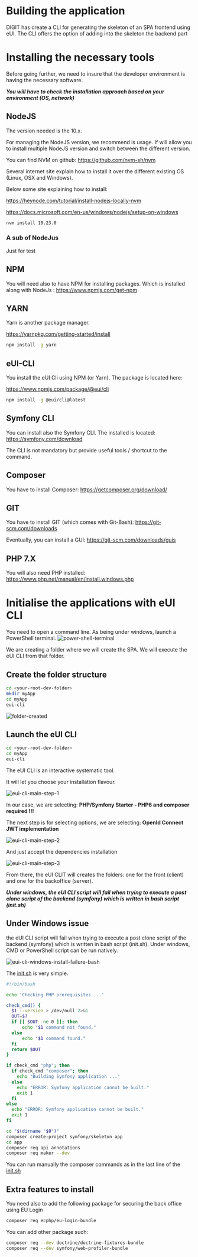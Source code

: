 Building the application
==========================

DIGIT has create a CLI for generating the skeleton of an SPA frontend using eUI. The CLI offers the option of adding into the skeleton the backend part

# Installing the necessary tools

Before going further, we need to insure that the developer environment is having the necessary software.

***You will have to check the installation approach based on your environment (OS, network)***

## NodeJS

The version needed is the 10.x.

For managing the NodeJS version, we recommend is usage. If will allow you to install multiple NodeJS version and switch between the different version.

You can find NVM on github: <https://github.com/nvm-sh/nvm>

Several internet site explain how to install it over the different existing OS (Linux, OSX and Windows).

Below some site explaining how to install:

<https://heynode.com/tutorial/install-nodejs-locally-nvm>

<https://docs.microsoft.com/en-us/windows/nodejs/setup-on-windows>

```bash
nvm install 10.23.0
```

### A sub of NodeJus

Just for test

## NPM

You will need also to have NPM for installing packages. Which is installed along with NodeJs : <https://www.npmjs.com/get-npm>

## YARN

Yarn is another package manager.

<https://yarnpkg.com/getting-started/install>

```bash
npm install -g yarn
```

## eUI-CLI

You install the eUI Cli using NPM (or Yarn). The package is located here:

<https://www.npmjs.com/package/@eui/cli>

```bash
npm install -g @eui/cli@latest
```

## Symfony CLI

You can install also the Symfony CLI. The installed is located: <https://symfony.com/download>

The CLI is not mandatory but provide useful tools / shortcut to the command.

## Composer

You have to install Composer: <https://getcomposer.org/download/>

## GIT

You have to install GIT (which comes with Git-Bash): <https://git-scm.com/downloads>

Eventually, you can install a GUI: <https://git-scm.com/downloads/guis>

## PHP 7.X

You will also need PHP installed: <https://www.php.net/manual/en/install.windows.php>

# Initialise the applications with eUI CLI

You need to open a command line. As being under windows, launch a PowerShell terminal.
![power-shell-terminal](images/doc-window-powershell.png)

We are creating a folder where we will create the SPA. We will execute the eUI CLI from that folder.

## Create the folder structure

```bash
cd <your-root-dev-folder>
mkdir myApp
cd myApp
eui-cli
```

![folder-created](images/doc-window-powershell-folder-created.png)

## Launch the eUI CLI

```bash
cd <your-root-dev-folder>
cd myApp
eui-cli
```

The eUI CLI is an interactive systematic tool.

It will let you choose your installation flavour.

![eui-cli-main-step-1](images/eui-cli-main-step-1.png)

In our case, we are selecting: **PHP/Symfony Starter - PHP6 and composer required !!!**

The next step is for selecting options, we are selecting: **OpenId Connect JWT implementation**

![eui-cli-main-step-2](images/eui-cli-main-step-2.png)

And just accept the dependencies installation

![eui-cli-main-step-3](images/eui-cli-main-step-3.png)

From there, the eUI CLIT will creates the folders: one for the front (client) and one for the backoffice (server).

***Under windows, the eUI CLI script will fail when trying to execute a post clone script of the backend (symfony) which is written in bash script (init.sh)***

## Under Windows issue

the eUI CLI script will fail when trying to execute a post clone script of the backend (symfony) which is written in bash script (init.sh). Under windows, CMD or PowerShell script can be run natively.

![eui-cli-windows-install-failure-bash](images/eui-cli-install-window-failure.png)

The [init.sh](../server/init.sh) is very simple.

```bash
#!/bin/bash

echo 'Checking PHP prerequisites ...'

check_cmd() {
  $1 --version > /dev/null 2>&1
  OUT=$?
  if [[ $OUT -ne 0 ]]; then
      echo "$1 command not found."
  else
      echo "$1 command found."
  fi
  return $OUT
}

if check_cmd "php"; then
  if check_cmd "composer"; then
    echo "Building Symfony application ..."
  else
    echo "ERROR: Symfony application cannot be built."
    exit 1
  fi
else
  echo "ERROR: Symfony application cannot be built."
  exit 1
fi

cd "$(dirname "$0")"
composer create-project symfony/skeleton app
cd app
composer req api annotations
composer req maker --dev
```

You can run manually the composer commands as in the last line of the [init.sh](../server/init.sh)

## Extra features to install

You need also to add the following package for securing the back office using EU Login

```bash
composer req ecphp/eu-login-bundle
```

You  can add other package such:

```bash
composer req --dev doctrine/doctrine-fixtures-bundle
composer req --dev symfony/web-profiler-bundle
```
